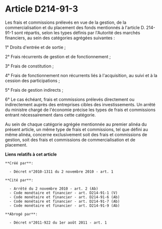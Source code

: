 # Article D214-91-3

Les frais et commissions prélevés en vue de la gestion, de la commercialisation et du placement des fonds mentionnés à
l'article D. 214-91-1 sont répartis, selon les types définis par l'Autorité des marchés financiers, au sein des catégories
agrégées suivantes : 

1° Droits d'entrée et de sortie ; 

2° Frais récurrents de gestion et de fonctionnement ; 

3° Frais de constitution ; 

4° Frais de fonctionnement non récurrents liés à l'acquisition, au suivi et à la cession des participations ; 

5° Frais de gestion indirects ; 

6° Le cas échéant, frais et commissions prélevés directement ou indirectement auprès des entreprises cibles des
investissements. Un arrêté du ministre chargé de l'économie précise les types de frais et commissions entrant nécessairement
dans cette catégorie. 

Au sein de chaque catégorie agrégée mentionnée au premier alinéa du présent article, un même type de frais et commissions,
tel que défini au même alinéa, concerne exclusivement soit des frais et commissions de gestion, soit des frais et commissions
de commercialisation et de placement.

**Liens relatifs à cet article**

	**Créé par**:

	  - Décret n°2010-1311 du 2 novembre 2010 - art. 1

	**Cité par**:

	  - Arrêté du 2 novembre 2010 - art. 2 (Ab)
	  - Code monétaire et financier - art. D214-91-1 (V)
	  - Code monétaire et financier - art. D214-91-6 (Ab)
	  - Code monétaire et financier - art. D214-91-7 (Ab)
	  - Code monétaire et financier - art. D214-91-9 (Ab)

	**Abrogé par**:

	  - Décret n°2011-922 du 1er août 2011 - art. 1
